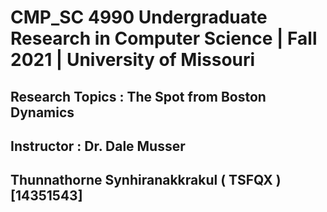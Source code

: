 # CMP_SC 4990 Undergraduate Research in Computer Science | Fall 2021 | University of Missouri
## Research Topics : The Spot from Boston Dynamics 
## Instructor : Dr. Dale Musser
## Thunnathorne Synhiranakkrakul ( TSFQX ) [14351543]